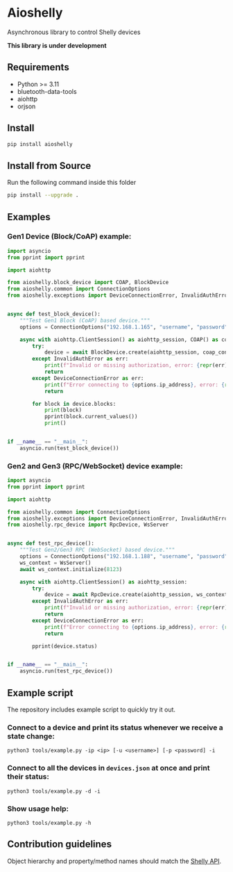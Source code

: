 # Aioshelly

Asynchronous library to control Shelly devices

**This library is under development**

## Requirements

- Python >= 3.11
- bluetooth-data-tools
- aiohttp
- orjson

## Install
```bash
pip install aioshelly
```

## Install from Source
Run the following command inside this folder
```bash
pip install --upgrade .
```

## Examples
### Gen1 Device (Block/CoAP) example:

```python
import asyncio
from pprint import pprint

import aiohttp

from aioshelly.block_device import COAP, BlockDevice
from aioshelly.common import ConnectionOptions
from aioshelly.exceptions import DeviceConnectionError, InvalidAuthError


async def test_block_device():
    """Test Gen1 Block (CoAP) based device."""
    options = ConnectionOptions("192.168.1.165", "username", "password")

    async with aiohttp.ClientSession() as aiohttp_session, COAP() as coap_context:
        try:
            device = await BlockDevice.create(aiohttp_session, coap_context, options)
        except InvalidAuthError as err:
            print(f"Invalid or missing authorization, error: {repr(err)}")
            return
        except DeviceConnectionError as err:
            print(f"Error connecting to {options.ip_address}, error: {repr(err)}")
            return

        for block in device.blocks:
            print(block)
            pprint(block.current_values())
            print()


if __name__ == "__main__":
    asyncio.run(test_block_device())
```

### Gen2 and Gen3 (RPC/WebSocket) device example:

```python
import asyncio
from pprint import pprint

import aiohttp

from aioshelly.common import ConnectionOptions
from aioshelly.exceptions import DeviceConnectionError, InvalidAuthError
from aioshelly.rpc_device import RpcDevice, WsServer


async def test_rpc_device():
    """Test Gen2/Gen3 RPC (WebSocket) based device."""
    options = ConnectionOptions("192.168.1.188", "username", "password")
    ws_context = WsServer()
    await ws_context.initialize(8123)

    async with aiohttp.ClientSession() as aiohttp_session:
        try:
            device = await RpcDevice.create(aiohttp_session, ws_context, options)
        except InvalidAuthError as err:
            print(f"Invalid or missing authorization, error: {repr(err)}")
            return
        except DeviceConnectionError as err:
            print(f"Error connecting to {options.ip_address}, error: {repr(err)}")
            return

        pprint(device.status)


if __name__ == "__main__":
    asyncio.run(test_rpc_device())
```

## Example script

The repository includes example script to quickly try it out.

### Connect to a device and print its status whenever we receive a state change:

```
python3 tools/example.py -ip <ip> [-u <username>] [-p <password] -i
```

### Connect to all the devices in `devices.json` at once and print their status:

```
python3 tools/example.py -d -i
```
### Show usage help:
```
python3 tools/example.py -h
```

## Contribution guidelines

Object hierarchy and property/method names should match the [Shelly API](https://shelly-api-docs.shelly.cloud/).
